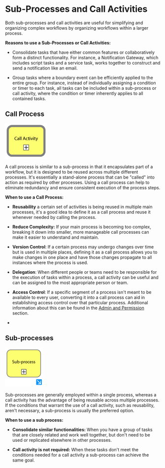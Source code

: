 # Sub-Processes and Call Activities

Both sub-processes and call activities are useful for simplifying and organizing complex workflows by organizing workflows within a larger process. 

**Reasons to use a Sub-Processes or Call Activities:**

- Consolidate tasks that have either common features or collaboratively form a distinct functionality. For instance, a Notification Gateway, which includes script tasks and a service task, works together to construct and send a notification like an email.
  
- Group tasks where a boundary event can be efficiently applied to the entire group. For instance, instead of individually assigning a condition or timer to each task, all tasks can be included within a sub-process or call activity, where the condition or timer inherently applies to all contained tasks.

## Call Process

![active_call_process](images/active_call_process.png)

A call process is similar to a sub-process in that it encapsulates part of a workflow, but it is designed to be reused across multiple different processes. It's essentially a stand-alone process that can be "called" into action as required by other processes. Using a call process can help to eliminate redundancy and ensure consistent execution of the process steps.

**When to use a Call Process:**

- **Reusability** a certain set of activities is being reused in multiple main processes, it's a good idea to define it as a call process and reuse it whenever needed by calling the process.
  
- **Reduce Complexity:** If your main process is becoming too complex, breaking it down into smaller, more manageable call processes can make it easier to understand and maintain.
 
- **Version Control**: If a certain process may undergo changes over time but is used in multiple places, defining it as a call process allows you to make changes in one place and have those changes propagate to all instances where the process is used.

- **Delegation**: When different people or teams need to be responsible for the execution of tasks within a process, a call activity can be useful and can be assigned to the most appropriate person or team.

- **Access Control**: If a specific segment of a process isn't meant to be available to every user, converting it into a call process can aid in establishing access control over that particular process. Additional information about this can be found in the [Admin and Permission](../installation_integration/admin_and_permissions.md) section.
- 

## Sub-processes

![active_subtask](images/active_subprocess.png) 

Sub-processes are generally employed within a single process, whereas a call activity has the advantage of being reusable across multiple processes. If the conditions that warrant the use of a call activity, such as reusability, aren't necessary, a sub-process is usually the preferred option. 

**When to use a sub process:**

- **Consolidate similar functionalities:** When you have a group of tasks that are closely related and work well together, but don't need to be used or replicated elsewhere in other processes. 
  
- **Call activity is not required:** When these tasks don't meet the conditions needed for a call activity a sub-process can achieve the same goal.

